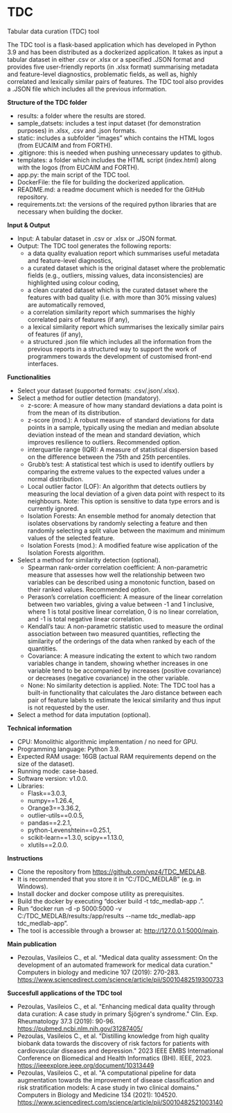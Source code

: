 # TDC
Tabular data curation (TDC) tool

The TDC tool is a flask-based application which has developed in Python 3.9 and has been distributed as a dockerized application. It takes as input a tabular dataset in either .csv or .xlsx or a specified .JSON format and provides five user-friendly reports (in .xlsx format) summarising metadata and feature-level diagnostics, problematic fields, as well as, highly correlated and lexically similar pairs of features. The TDC tool also provides a .JSON file which includes all the previous information.


**Structure of the TDC folder**
- results: a folder where the results are stored.
- sample_datsets: includes a test input dataset (for demonstration purposes) in .xlsx, .csv and .json formats.
- static: includes a subfolder “images” which contains the HTML logos (from EUCAIM and from FORTH).
- .gitignore: this is needed when pushing unnecessary updates to github.
- templates: a folder which includes the HTML script (index.html) along with the logos (from EUCAIM and FORTH).
- app.py: the main script of the TDC tool.
- DockerFile: the file for building the dockerized application.
- README.md: a readme document which is needed for the GitHub repository.
- requirements.txt: the versions of the required python libraries that are necessary when building the docker.


**Input & Output**
- Input: A tabular dataset in .csv or .xlsx or .JSON format.
- Output: The TDC tool generates the following reports:
  - a data quality evaluation report which summarises useful metadata and feature-level diagnostics,
  - a curated dataset which is the original dataset where the problematic fields (e.g., outliers, missing values, data inconsistencies) are highlighted using colour coding,
  - a clean curated dataset which is the curated dataset where the features with bad quality (i.e. with more than 30% missing values) are automatically removed,
  - a correlation similarity report which summarises the highly correlated pairs of features (if any),
  - a lexical similarity report which summarises the lexically similar pairs of features (if any),
  - a structured .json file which includes all the information from the previous reports in a structured way to support the work of programmers towards the development of customised front-end interfaces.


**Functionalities**
- Select your dataset (supported formats: .csv/.json/.xlsx).
- Select a method for outlier detection (mandatory).
  - z-score: A measure of how many standard deviations a data point is from the mean of its distribution.
  - z-score (mod.): A robust measure of standard deviations for data points in a sample, typically using the median and median absolute deviation instead of the mean and standard deviation, which improves resilience to outliers. Recommended option.
  - interquartile range (IQR): A measure of statistical dispersion based on the difference between the 75th and 25th percentiles.
  - Grubb’s test: A statistical test which is used to identify outliers by comparing the extreme values to the expected values under a normal distribution.
  - Local outlier factor (LOF): An algorithm that detects outliers by measuring the local deviation of a given data point with respect to its neighbours. Note: This option is sensitive to data type errors and is currently ignored.
  - Isolation Forests: An ensemble method for anomaly detection that isolates observations by randomly selecting a feature and then randomly selecting a split value between the maximum and minimum values of the selected feature.
  - Isolation Forests (mod.): A modified feature wise application of the Isolation Forests algorithm.
- Select a method for similarity detection (optional).
  - Spearman rank-order correlation coefficient: A non-parametric measure that assesses how well the relationship between two variables can be described using a monotonic function, based on their ranked values. Recommended option.
  - Perason’s correlation coefficient: A measure of the linear correlation between two variables, giving a value between -1 and 1 inclusive, where 1 is total positive linear correlation, 0 is no linear correlation, and -1 is total negative linear correlation.
  - Kendall’s tau: A non-parametric statistic used to measure the ordinal association between two measured quantities, reflecting the similarity of the orderings of the data when ranked by each of the quantities.
  - Covariance: A measure indicating the extent to which two random variables change in tandem, showing whether increases in one variable tend to be accompanied by increases (positive covariance) or decreases (negative covariance) in the other variable.
  - None: No similarity detection is applied.
Note: The TDC tool has a built-in functionality that calculates the Jaro distance between each pair of feature labels to estimate the lexical similarity and thus input is not requested by the user.
- Select a method for data imputation (optional).


**Technical information**
- CPU: Monolithic algorithmic implementation / no need for GPU.
- Programming language: Python 3.9.
- Expected RAM usage: 16GB (actual RAM requirements depend on the size of the dataset).
- Running mode: case-based.
- Software version: v1.0.0.
- Libraries:
  - Flask==3.0.3, 
  - numpy==1.26.4, 
  - Orange3==3.36.2, 
  - outlier-utils==0.0.5, 
  - pandas==2.2.1, 
  - python-Levenshtein==0.25.1, 
  - scikit-learn==1.3.0, scipy==1.13.0, 
  - xlutils==2.0.0.


**Instructions**
- Clone the repository from https://github.com/vpz4/TDC_MEDLAB.
- It is recommended that you store it in “C:/TDC_MEDLAB” (e.g. in Windows).
- Install docker and docker compose utility as prerequisites.
- Build the docker by executing “docker build -t tdc_medlab-app .”.
- Run “docker run -d -p 5000:5000 -v C:/TDC_MEDLAB/results:/app/results --name tdc_medlab-app tdc_medlab-app”.
- The tool is accessible through a browser at: http://127.0.0.1:5000/main.


**Main publication**
- Pezoulas, Vasileios C., et al. "Medical data quality assessment: On the development of an automated framework for medical data curation." Computers in biology and medicine 107 (2019): 270-283. https://www.sciencedirect.com/science/article/pii/S0010482519300733


**Succesfull applications of the TDC tool**
- Pezoulas, Vasileios C., et al. "Enhancing medical data quality through data curation: A case study in primary Sjögren's syndrome." Clin. Exp. Rheumatology 37.3 (2019): 90-96. https://pubmed.ncbi.nlm.nih.gov/31287405/
- Pezoulas, Vasileios C., et al. "Distilling knowledge from high quality biobank data towards the discovery of risk factors for patients with cardiovascular diseases and depression." 2023 IEEE EMBS International Conference on Biomedical and Health Informatics (BHI). IEEE, 2023. https://ieeexplore.ieee.org/document/10313449
- Pezoulas, Vasileios C., et al. "A computational pipeline for data augmentation towards the improvement of disease classification and risk stratification models: A case study in two clinical domains." Computers in Biology and Medicine 134 (2021): 104520. https://www.sciencedirect.com/science/article/pii/S0010482521003140

